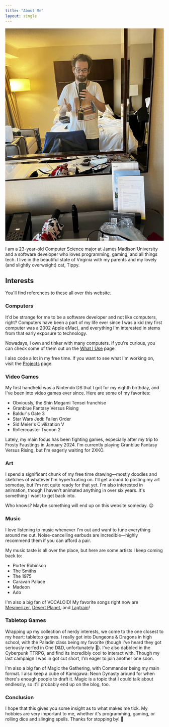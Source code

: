 ```yaml
---
title: "About Me"
layout: single
---
```


![Hello! My name is Jackson (he/him)](/images/mirror-selfie.jpg)

I am a 23-year-old Computer Science major at James Madison University and a software developer who loves programming, gaming, and all things tech. I live in the beautiful state of Virginia with my parents and my lovely (and slightly overweight) cat, Tippy.

## Interests

You'll find references to these all over this website.

### Computers

It'd be strange for me to be a software developer and not like computers, right? Computers have been a part of my life ever since I was a kid (my first computer was a 2002 Apple eMac), and everything I'm interested in stems from that early exposure to technology.

Nowadays, I own and tinker with many computers. If you're curious, you can check some of them out on the [What I Use](/what-i-use/) page.

I also code a lot in my free time. If you want to see what I'm working on, visit the [Projects](/projects/) page.

### Video Games

My first handheld was a Nintendo DS that I got for my eighth birthday, and I've been into video games ever since. Here are some of my favorites:

- Obviously, the Shin Megami Tensei franchise
- Granblue Fantasy Versus Rising
- Baldur's Gate 3
- Star Wars Jedi: Fallen Order
- Sid Meier's Civilization V
- Rollercoaster Tycoon 2

Lately, my main focus has been fighting games, especially after my trip to Frosty Faustings in January 2024. I'm currently playing Granblue Fantasy Versus Rising, but I'm eagerly waiting for 2XKO.

### Art

I spend a significant chunk of my free time drawing—mostly doodles and sketches of whatever I'm hyperfixating on. I'll get around to posting my art someday, but I'm not quite ready for that yet. I'm also interested in animation, though I haven't animated anything in over six years. It's something I want to get back into.

Who knows? Maybe something will end up on this website someday. 😉

### Music

I love listening to music whenever I'm out and want to tune everything around me out. Noise-cancelling earbuds are incredible—highly recommend them if you can afford a pair.

My music taste is all over the place, but here are some artists I keep coming back to:

- Porter Robinson
- The Smiths
- The 1975
- Caravan Palace
- Madeon
- Ado

I'm also a big fan of VOCALOID! My favorite songs right now are [Mesmerizer](https://www.youtube.com/watch?v=19y8YTbvri8), [Desert Planet](https://www.youtube.com/watch?v=Kn8Vs_kKQMc), and [Lagtrain](https://www.youtube.com/watch?v=UnIhRpIT7nc)!

### Tabletop Games

Wrapping up my collection of nerdy interests, we come to the one closest to my heart: tabletop games. I really got into Dungeons & Dragons in high school, with the Paladin class being my favorite (though I've heard they got seriously nerfed in One D&D, unfortunately 🙁). I've also dabbled in the Cyberpunk TTRPG, and find its incredibly cool to interact with. Though my last campaign I was in got cut short, I'm eager to join another one soon.

I'm also a big fan of Magic the Gathering, with Commander being my main format. I also keep a cube of Kamigawa: Neon Dynasty around for when there's enough people to draft it. Magic is a topic that I could talk about endlessly, so it'll probably end up on the blog, too.

### Conclusion

I hope that this gives you some insight as to what makes me tick. My hobbies are very important to me, whether it's programming, gaming, or rolling dice and slinging spells. Thanks for stopping by! 👋
